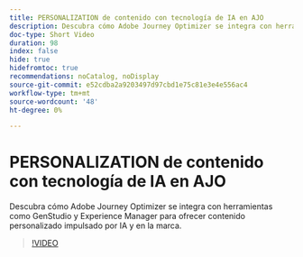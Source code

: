 ```yaml
---
title: PERSONALIZATION de contenido con tecnología de IA en AJO
description: Descubra cómo Adobe Journey Optimizer se integra con herramientas como GenStudio y Experience Manager para ofrecer contenido personalizado impulsado por IA y en la marca.
doc-type: Short Video
duration: 98
index: false
hide: true
hidefromtoc: true
recommendations: noCatalog, noDisplay
source-git-commit: e52cdba2a9203497d97cbd1e75c81e3e4e556ac4
workflow-type: tm+mt
source-wordcount: '48'
ht-degree: 0%

---
```



# PERSONALIZATION de contenido con tecnología de IA en AJO

Descubra cómo Adobe Journey Optimizer se integra con herramientas como GenStudio y Experience Manager para ofrecer contenido personalizado impulsado por IA y en la marca.

<!-- 62_S520_3442520_97_aipowered-content-personalization-in-ajo -->
>[!VIDEO](https://video.tv.adobe.com/v/3460147/?learn=on&enablevpops=true&captions=spa)
